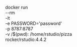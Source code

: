 <!-- # dsci310-ia3--qinhan099--docker
remote repository for my individual assignment 3. -->
docker run \
  --rm \
  -it \
  -e PASSWORD='password' \
  -p 8787:8787 \
  -v /$(pwd): /home/rstudio/pizza \
  rocker/rstudio:4.4.2